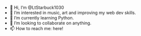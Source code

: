 - 👋 Hi, I’m @LtStarbuck1030
- 👀 I’m interested in music, art and improving my web dev skills.
- 🌱 I’m currently learning Python.
- 💞️ I’m looking to collaborate on anything.
- 📫 How to reach me: here!

<!---
LtStarbuck1030/LtStarbuck1030 is a ✨ special ✨ repository because its `README.md` (this file) appears on your GitHub profile.
You can click the Preview link to take a look at your changes.
--->
